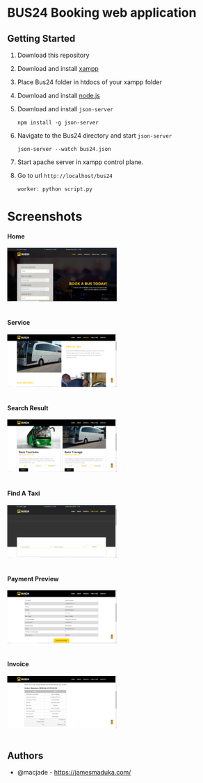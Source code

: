 # BUS24 Booking web application

## Getting Started

1. Download this repository
2. Download and install [xampp](https://www.apachefriends.org/download.html)
3. Place Bus24 folder in htdocs of your xampp folder
4. Download and install [node.js](https://nodejs.org/en/download/)
5. Download and install `json-server`
   
   ```terminal
   npm install -g json-server
   ```

6. Navigate to the Bus24 directory and start `json-server`
   
   ```terminal
   json-server --watch bus24.json
   ```

7. Start apache server in xampp control plane.

8. Go to url `http://localhost/bus24`

   ```procfile
   worker: python script.py
   ```
# Screenshots

#### Home
<div class="row  justify-content-center">
  <img class="img-fluid text-center" src = "https://github.com/macjade/bus24/blob/main/images/bus24-home.PNG" width="50%" height="50%">
</div>
<br>

#### Service
<div class="row  justify-content-center">
  <img class="img-fluid text-center" src = "https://github.com/macjade/bus24/blob/main/images/service.PNG" width="50%" height="50%">
</div>
<br>

#### Search Result
<div class="row  justify-content-center">
  <img class="img-fluid text-center" src = "https://github.com/macjade/bus24/blob/main/images/search_result.PNG" width="50%" height="50%">
</div>
<br>

#### Find A Taxi
<div class="row  justify-content-center">
  <img class="img-fluid text-center" src = "https://github.com/macjade/bus24/blob/main/images/taxi.PNG" width="50%" height="50%">
</div>
<br>

#### Payment Preview
<div class="row  justify-content-center">
  <img class="img-fluid text-center" src = "https://github.com/macjade/bus24/blob/main/images/payment-preview.PNG" width="50%" height="50%">
</div>
<br>

#### Invoice
<div class="row  justify-content-center">
  <img class="img-fluid text-center" src = "https://github.com/macjade/bus24/blob/main/images/invoice.PNG" width="50%" height="50%">
</div>
<br>

## Authors

* @macjade - https://jamesmaduka.com/